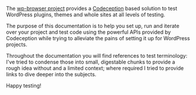 The [wp-browser project](https://github.com/lucatume/wp-browser "lucatume/wp-browser · GitHub") provides a [Codeception](http://codeception.com/ "Codeception - BDD-style PHP testing.") based solution to test WordPress plugins, themes and whole sites at all levels of testing.  

The purpose of this documentation is to help you set up, run and iterate over your project and test code using the powerful APIs provided by Codeception while trying to alleviate the pains of setting it up for WordPress projects.  

Throughout the documentation you will find references to test terminology: I've tried to condense those into small, digestable chunks to provide a rough idea without and a limited context; where required I tried to provide links to dive deeper into the subjects.  

Happy testing!
